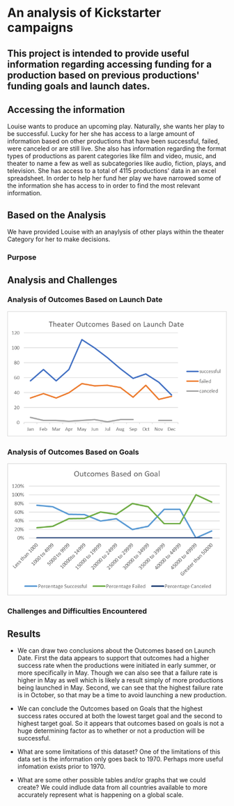 # An analysis of Kickstarter campaigns
## This project is intended to provide useful information regarding accessing funding for a production based on previous productions' funding goals and launch dates. 
## Accessing the information
Louise wants to produce an upcoming play. Naturally, she wants her play to be successful. Lucky for her she has access to a large amount of information based on other productions that have been successful, failed, were canceled or are still live. She also has information regarding the format types of productions as parent categories like film and video, music, and theater to name a few as well as subcategories like audio, fiction, plays, and television. She has access to a total of 4115 productions' data in an excel spreadsheet. In order to help her fund her play we have narrowed some of the information she has access to in order to find the most relevant information. 

## Based on the Analysis
We have provided Louise with an anaylysis of other plays within the theater Category for her to make decisions. 
### Purpose

## Analysis and Challenges

### Analysis of Outcomes Based on Launch Date
![](https://github.com/ryanstaudhammer/kickstarter-analysis/blob/main/Resourses/Theater_Outcomes_vs_Launch.png)


### Analysis of Outcomes Based on Goals
![](https://github.com/ryanstaudhammer/kickstarter-analysis/blob/main/Resourses/Outcomes_vs_Goals.png)

### Challenges and Difficulties Encountered

## Results

- We can draw two conclusions about the Outcomes based on Launch Date. First the data appears to support that outcomes had a higher success rate when the productions were initiated in early summer, or more specifically in May. Though we can also see that a failure rate is higher in May as well which is likely a result simply of more productions being launched in May. Second, we can see that the highest failure rate is in October, so that may be a time to avoid launching a new production. 
- We can conclude the Outcomes based on Goals that the highest success rates occured at both the lowest target goal and the second to highest target goal. So it appears that outcomes based on goals is not a huge determining factor as to whether or not a production will be successful.  

- What are some limitations of this dataset? One of the limitations of this data set is the information only goes back to 1970. Perhaps more useful infomation exists prior to 1970. 

- What are some other possible tables and/or graphs that we could create? We could indlude data from all countries available to more accurately represent what is happening on a global scale. 
